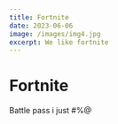 ```yaml
---
title: Fortnite
date: 2023-06-06
image: /images/img4.jpg
excerpt: We like fortnite
---
```



# Fortnite

Battle pass i just #$%@ out my #$%@